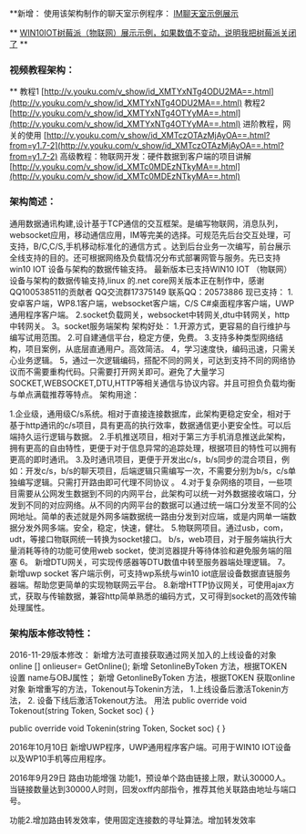  **新增：
使用该架构制作的聊天室示例程序：
[IM聊天室示例展示](http://dreamsfly900.oschina.io/universal-data-communication-system-for-windows/IM/chat.html)

** 
[WIN10IOT树莓派（物联网）展示示例，如果数值不变动，说明我把树莓派关闭了](http://dreamsfly900.oschina.io/universal-data-communication-system-for-windows/WebApplication1/)
 **

### 视频教程架构：
** 
教程1
[http://v.youku.com/v_show/id_XMTYxNTg4ODU2MA==.html](http://v.youku.com/v_show/id_XMTYxNTg4ODU2MA==.html)
教程2
[http://v.youku.com/v_show/id_XMTYxNTg4OTYyMA==.html](http://v.youku.com/v_show/id_XMTYxNTg4OTYyMA==.html)
进阶教程，网关的使用
[http://v.youku.com/v_show/id_XMTczOTAzMjAyOA==.html?from=y1.7-2](http://v.youku.com/v_show/id_XMTczOTAzMjAyOA==.html?from=y1.7-2)
高级教程：物联网开发：硬件数据到客户端的项目讲解
[http://v.youku.com/v_show/id_XMTc0MDEzNTkyMA==.html](http://v.youku.com/v_show/id_XMTc0MDEzNTkyMA==.html)

### 架构简述：

通用数据通讯构建,设计基于TCP通信的交互框架。是编写物联网，消息队列，websocket应用，移动通信应用，IM等完美的选择。可规范先后台交互处理，可支持，B/C,C/S,手机移动标准化的通信方式
。达到后台业务一次编写，前台展示全线支持的目的。还可根据网络及负载情况分布式部署网管与服务。先已支持win10 IOT 设备与架构的数据传输支持。
最新版本已支持WIN10 IOT （物联网）设备与架构的数据传输支持,linux 的.net core网关版本正在制作中，感谢QQ100538511的贡献者 
QQ交流群17375149 联系QQ：20573886
现已支持：
1.安卓客户端，WP8.1客户端，websocket客户端，C/S C#桌面程序客户端，UWP通用程序客户端。
2.socket负载网关，websocket中转网关,dtu中转网关，http中转网关。
3。socket服务端架构
架构好处：
1.开源方式，更容易的自行维护与编写试用范围。
2.可自建通信平台，稳定方便，免费。
3.支持多种类型网络结构，项目案例，从底层直通用户。高效简洁。
4，学习速度快，编码迅速，只需关心业务逻辑。
5，通过一次逻辑编码，搭配不同的网关，可达到支持不同的网络协议而不需要重构代码。只需要打开网关即可。避免了大量学习SOCKET,WEBSOCKET,DTU,HTTP等相关通信与协议内容。并且可担负负载均衡与单点满载推荐等特点。
架构用途：

1.企业级，通用级C/s系统。相对于直接连接数据库，此架构更稳定安全，相对于基于http通讯的c/s项目，具有更高的执行效率，数据通信更小更安全性。可以后端持久运行逻辑与数据。
2.手机推送项目，相对于第三方手机消息推送此架构，拥有更高的自由特性，更便于对于信息异常的追踪处理，根据项目的特性可以拥有更高的即时通讯。
3.及时通讯项目，更便于开发出c/s，b/s同步的混合项目，例如：开发c/s，b/s的聊天项目，后端逻辑只需编写一次，不需要分别为b/s，c/s单独编写逻辑。只需打开路由即可代理不同协议 。
4.对于复杂网络的项目，一些项目需要从公网发生数据到不同的内网平台，此架构可以统一对外数据接收端口，分发到不同的对应网络。从不同的内网平台的数据可以通过统一端口分发至不同的公网地址。简单的表述就是外网多端数据统一路由分发到对应端，或是内网单一端数据分发外网多端。安全，稳定，快速，健壮。
5.物联网项目。通过usb，com，udt，等接口物联网统一转换为socket接口。 b/s，web项目，对于服务端执行大量消耗等待的功能可使用web socket，使浏览器提升等待体验和避免服务端的阻塞
6。 新增DTU网关，可实现传感器等DTU数值中转至服务器端处理逻辑。
7。新增uwp socket 客户端示例，可支持wp系统与win10 iot底层设备数据直链服务器端。帮助您更简单的实现物联网云平台。
8.新增HTTP协议网关，可使用ajax方式，获取与传输数据，兼容http简单熟悉的编码方式，又可得到socket的高效传输处理属性。

### 架构版本修改特性：

2016-11-29版本修改：
新增方法可直接获取通过网关加入的上线设备的对象
  online [] onlieuser= GetOnline();
新增
SetonlineByToken 方法，根据TOKEN 设置 name与OBJ属性；
新增
GetonlineByToken 方法，根据TOKEN 获取online对象
新增重写的方法，Tokenout与Tokenin方法，
1.上线设备后激活Tokenin方法，
2. 设备下线后激活Tokenout方法。
用法
 public override void Tokenout(string Token, Socket soc)
   { }

public override void Tokenin(string Token, Socket soc)
 { }

2016年10月10日
新增UWP程序，UWP通用程序客户端。可用于WIN10 IOT设备以及WP10手机等应用程序。

2016年9月29日
路由功能增强
功能1，预设单个路由链接上限，默认30000人。当链接数量达到30000人时则，回发oxff内部指令，推荐其他关联路由地址与端口号。


功能2.增加路由转发效率，使用固定连接数的寻址算法。增加转发效率